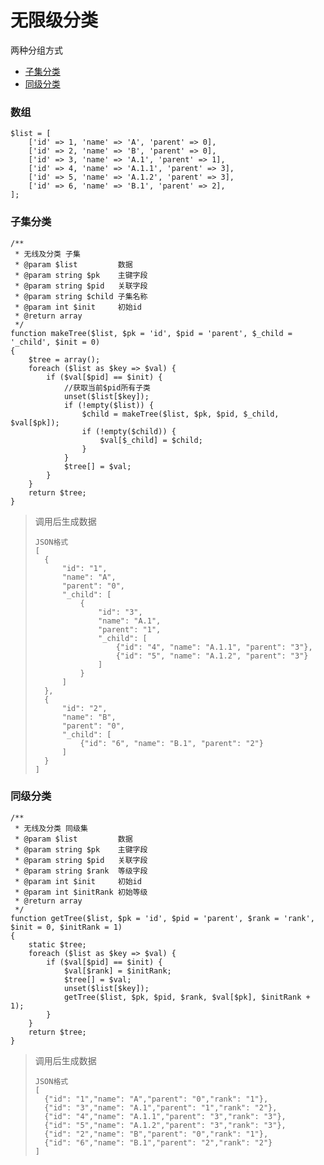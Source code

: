 # 无限级分类 #

两种分组方式
* [子集分类](#makeTree)
* [同级分类](#getTree)

### 数组

```
$list = [
    ['id' => 1, 'name' => 'A', 'parent' => 0],
    ['id' => 2, 'name' => 'B', 'parent' => 0],
    ['id' => 3, 'name' => 'A.1', 'parent' => 1],
    ['id' => 4, 'name' => 'A.1.1', 'parent' => 3],
    ['id' => 5, 'name' => 'A.1.2', 'parent' => 3],
    ['id' => 6, 'name' => 'B.1', 'parent' => 2],
];
```


### <a name="makeTree">子集分类</a> ###
```
/**
 * 无线及分类 子集
 * @param $list         数据
 * @param string $pk    主键字段
 * @param string $pid   关联字段
 * @param string $child 子集名称
 * @param int $init     初始id
 * @return array
 */
function makeTree($list, $pk = 'id', $pid = 'parent', $_child = '_child', $init = 0)
{
    $tree = array();
    foreach ($list as $key => $val) {
        if ($val[$pid] == $init) {
            //获取当前$pid所有子类
            unset($list[$key]);
            if (!empty($list)) {
                $child = makeTree($list, $pk, $pid, $_child, $val[$pk]);
                if (!empty($child)) {
                    $val[$_child] = $child;
                }
            }
            $tree[] = $val;
        }
    }
    return $tree;
}
```
>调用后生成数据
>```
>JSON格式
>[
>	{
>		"id": "1",
>		"name": "A",
>		"parent": "0",
>		"_child": [
>			{
>				"id": "3",
>				"name": "A.1",
>				"parent": "1",
>				"_child": [
>					{"id": "4", "name": "A.1.1", "parent": "3"},
>					{"id": "5", "name": "A.1.2", "parent": "3"}
>				]
>			}
>		]
>	},
>	{
>		"id": "2",
>		"name": "B",
>		"parent": "0",
>		"_child": [
>			{"id": "6", "name": "B.1", "parent": "2"}
>		]
>	}
>]
>```

### <a name="getTree">同级分类</a> ###
```
/**
 * 无线及分类 同级集
 * @param $list         数据
 * @param string $pk    主键字段
 * @param string $pid   关联字段
 * @param string $rank  等级字段
 * @param int $init     初始id
 * @param int $initRank 初始等级
 * @return array
 */
function getTree($list, $pk = 'id', $pid = 'parent', $rank = 'rank', $init = 0, $initRank = 1)
{
    static $tree;
    foreach ($list as $key => $val) {
        if ($val[$pid] == $init) {
            $val[$rank] = $initRank;
            $tree[] = $val;
            unset($list[$key]);
            getTree($list, $pk, $pid, $rank, $val[$pk], $initRank + 1);
        }
    }
    return $tree;
}
```
>调用后生成数据
>```
>JSON格式
>[
>	{"id": "1","name": "A","parent": "0","rank": "1"},
>	{"id": "3","name": "A.1","parent": "1","rank": "2"},	
>	{"id": "4","name": "A.1.1","parent": "3","rank": "3"},
>	{"id": "5","name": "A.1.2","parent": "3","rank": "3"},
>	{"id": "2","name": "B","parent": "0","rank": "1"},
>	{"id": "6","name": "B.1","parent": "2","rank": "2"}
>]
>```
